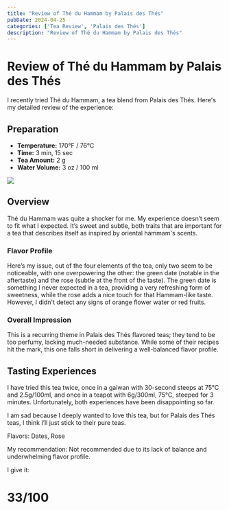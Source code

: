 ```yaml
---
title: "Review of Thé du Hammam by Palais des Thés"
pubDate: 2024-04-25
categories: ['Tea Review', 'Palais des Thés']
description: "Review of Thé du Hammam by Palais des Thés"
---
```


# Review of Thé du Hammam by Palais des Thés

I recently tried Thé du Hammam, a tea blend from Palais des Thés. Here's my detailed review of the experience:

## Preparation

- **Temperature:** 170°F / 76°C
- **Time:** 3 min, 15 sec
- **Tea Amount:** 2 g
- **Water Volume:** 3 oz / 100 ml

![](https://us.palaisdesthes.com/media/catalog/product/cache/50708da259540eeb20337bcdb367a3c9/8/6/861-42158-rh8x3mmwnv.jpg)

## Overview

Thé du Hammam was quite a shocker for me. My experience doesn’t seem to fit what I expected. It’s sweet and subtle, both traits that are important for a tea that describes itself as inspired by oriental hammam's scents.

### Flavor Profile

Here’s my issue, out of the four elements of the tea, only two seem to be noticeable, with one overpowering the other: the green date (notable in the aftertaste) and the rose (subtle at the front of the taste). The green date is something I never expected in a tea, providing a very refreshing form of sweetness, while the rose adds a nice touch for that Hammam-like taste. However, I didn't detect any signs of orange flower water or red fruits.

### Overall Impression

This is a recurring theme in Palais des Thés flavored teas; they tend to be too perfumy, lacking much-needed substance. While some of their recipes hit the mark, this one falls short in delivering a well-balanced flavor profile.

## Tasting Experiences

I have tried this tea twice, once in a gaiwan with 30-second steeps at 75°C and 2.5g/100ml, and once in a teapot with 6g/300ml, 75°C, steeped for 3 minutes. Unfortunately, both experiences have been disappointing so far.

I am sad because I deeply wanted to love this tea, but for Palais des Thés teas, I think I’ll just stick to their pure teas.

Flavors: Dates, Rose

My recommendation: Not recommended due to its lack of balance and underwhelming flavor profile.

I give it:
# 33/100

